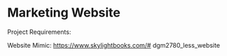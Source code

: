 # Marketing Website

Project Requirements:

Website Mimic: https://www.skylightbooks.com/# dgm2780_less_website
